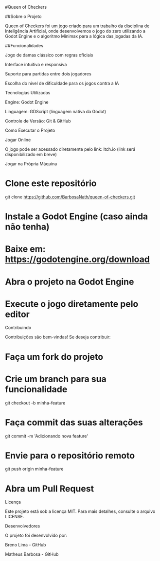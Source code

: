 #Queen of Checkers



##Sobre o Projeto

Queen of Checkers foi um jogo criado para um trabalho da disciplina de Inteligência Artificial, onde desenvolvemos o jogo do zero utilizando a Godot Engine e o algoritmo Minimax para a lógica das jogadas da IA.

##Funcionalidades

Jogo de damas clássico com regras oficiais

Interface intuitiva e responsiva

Suporte para partidas entre dois jogadores

Escolha do nivel de dificuldade para os jogos contra a IA


Tecnologias Utilizadas

Engine: Godot Engine

Linguagem: GDScript (linguagem nativa da Godot)

Controle de Versão: Git & GitHub

Como Executar o Projeto

Jogar Online

O jogo pode ser acessado diretamente pelo link:
Itch.io (link será disponibilizado em breve)

Jogar na Própria Máquina

# Clone este repositório
git clone https://github.com/BarbosaNath/queen-of-checkers.git

# Instale a Godot Engine (caso ainda não tenha)
# Baixe em: https://godotengine.org/download

# Abra o projeto na Godot Engine
# Execute o jogo diretamente pelo editor

Contribuindo

Contribuições são bem-vindas! Se deseja contribuir:

# Faça um fork do projeto
# Crie um branch para sua funcionalidade
git checkout -b minha-feature

# Faça commit das suas alterações
git commit -m 'Adicionando nova feature'

# Envie para o repositório remoto
git push origin minha-feature

# Abra um Pull Request

Licença

Este projeto está sob a licença MIT. Para mais detalhes, consulte o arquivo LICENSE.

Desenvolvedores

O projeto foi desenvolvido por:

Breno Lima - GitHub

Matheus Barbosa - GitHub
